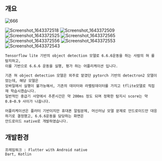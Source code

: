 ## 개요

![666](https://user-images.githubusercontent.com/33044667/149703439-4a47cfe0-a56b-4d99-a14c-25a6cdb0059f.gif)

![Screenshot_1643372518](https://user-images.githubusercontent.com/33044667/151546467-02d3c9ed-6fbc-4a18-a3e7-ec41ca836334.png)
![Screenshot_1643372509](https://user-images.githubusercontent.com/33044667/151546480-e5aa2b3e-405b-47f9-8781-11655356c5e5.png)
![Screenshot_1643372525](https://user-images.githubusercontent.com/33044667/151546484-a0a7ace4-273c-425e-a8ac-f725a2ed5cfe.png)
![Screenshot_1643372565](https://user-images.githubusercontent.com/33044667/151546487-70f7abf7-103c-4ff7-9269-d5b779182915.png)
![Screenshot_1643372556](https://user-images.githubusercontent.com/33044667/151546493-f57b4e6b-5f7f-46be-954b-d9c066d64840.png)
![Screenshot_1643372553](https://user-images.githubusercontent.com/33044667/151546498-c04529bc-c976-4982-9835-46b18e2ad568.png)
![Screenshot_1643372543](https://user-images.githubusercontent.com/33044667/151546500-5b7fa341-c4a4-4928-adf8-be55beae486c.png)


```
Tensorflow lite 기반의 object detection 모델로 6.6.6운동을 하는 사람의 혀 를 탐지하고,
이를 기반으로 6.6.6 운동을 실행, 평가 하는 어플리케이션 입니다. 

기존 혀 object detection 모델은 외주로 맡겼던 pytorch 기반의 detectron2 모델이었는데, 해당 모델은
모바일에서 실행이 불가능해서, 기존의 데이터와 라벨링데이터를 가지고 tflite모델로 직접 재 학습시켰습니다.
일반적인 중급기 사양에서 추론시간은 약 200ms 정도 되며 정확한 탐지시 score는 약 0.8~0.9 사이가 나옵니다.

어플리케이션은 플러터 기반이지만 휴대폰 알림문제, 머신러닝 모델 문제로 안드로이드만 대응하기로 결정했고, 6.6.6운동을 담당하는 화면은
안드로이드 native로 개발하였습니다.
```


## 개발환경

```
프레임워크 : Flutter with Android native
Dart, Kotlin
```
## 

